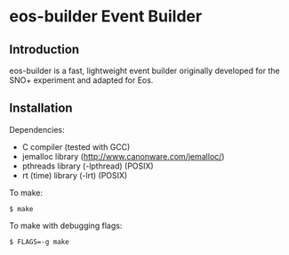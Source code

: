 eos-builder Event Builder
=========================
Introduction
------------
eos-builder is a fast, lightweight event builder originally developed for the
SNO+ experiment and adapted for Eos.

Installation
------------
Dependencies:

* C compiler (tested with GCC)
* jemalloc library (http://www.canonware.com/jemalloc/)
* pthreads library (-lpthread) (POSIX) 
* rt (time) library (-lrt) (POSIX)

To make:

    $ make

To make with debugging flags:

    $ FLAGS=-g make

